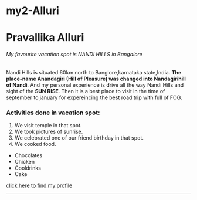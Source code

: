# my2-Alluri
# Pravallika Alluri
###### My favourite vacation spot is NANDI HILLS in Bangalore

  Nandi Hills is situated 60km north to Banglore,karnataka state,India. **The place-name Anandagiri (Hill of Pleasure) was changed into Nandagirihill of Nandi**.  And my personal experience is drive all the way Nandi Hills and sight of the **SUN RISE**. Then it is a best place to visit in the time of september to january for expereincing the best road trip with full of FOG.<br>

  ### Activities done in vacation spot:

  1. We visit temple in that spot.
  2. We took pictures of sunrise.
  5. We celebrated one of our friend birthday in that spot.
  4. We cooked food.

  * Chocolates
  * Chicken
  * Cooldrinks
  * Cake

  [click here to find my profile](https://github.com/Pravallika7120/my2-Alluri/blob/main/MyStats.md)

  ---
  
  
